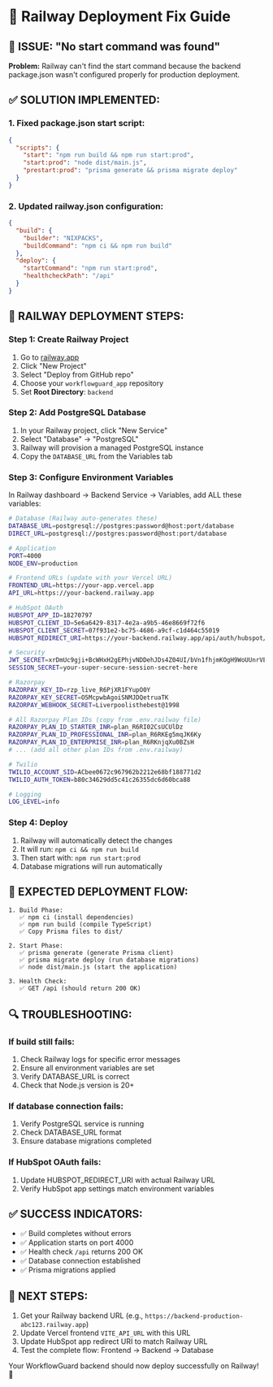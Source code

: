 # 🚀 Railway Deployment Fix Guide

## 🚨 ISSUE: "No start command was found"

**Problem:** Railway can't find the start command because the backend package.json wasn't configured properly for production deployment.

## ✅ SOLUTION IMPLEMENTED:

### 1. Fixed package.json start script:
```json
{
  "scripts": {
    "start": "npm run build && npm run start:prod",
    "start:prod": "node dist/main.js",
    "prestart:prod": "prisma generate && prisma migrate deploy"
  }
}
```

### 2. Updated railway.json configuration:
```json
{
  "build": {
    "builder": "NIXPACKS",
    "buildCommand": "npm ci && npm run build"
  },
  "deploy": {
    "startCommand": "npm run start:prod",
    "healthcheckPath": "/api"
  }
}
```

## 🔧 RAILWAY DEPLOYMENT STEPS:

### Step 1: Create Railway Project
1. Go to [railway.app](https://railway.app)
2. Click "New Project"
3. Select "Deploy from GitHub repo"
4. Choose your `workflowguard_app` repository
5. Set **Root Directory**: `backend`

### Step 2: Add PostgreSQL Database
1. In your Railway project, click "New Service"
2. Select "Database" → "PostgreSQL"
3. Railway will provision a managed PostgreSQL instance
4. Copy the `DATABASE_URL` from the Variables tab

### Step 3: Configure Environment Variables
In Railway dashboard → Backend Service → Variables, add ALL these variables:

```bash
# Database (Railway auto-generates these)
DATABASE_URL=postgresql://postgres:password@host:port/database
DIRECT_URL=postgresql://postgres:password@host:port/database

# Application
PORT=4000
NODE_ENV=production

# Frontend URLs (update with your Vercel URL)
FRONTEND_URL=https://your-app.vercel.app
API_URL=https://your-backend.railway.app

# HubSpot OAuth
HUBSPOT_APP_ID=18270797
HUBSPOT_CLIENT_ID=5e6a6429-8317-4e2a-a9b5-46e8669f72f6
HUBSPOT_CLIENT_SECRET=07f931e2-bc75-4686-a9cf-c1d464c55019
HUBSPOT_REDIRECT_URI=https://your-backend.railway.app/api/auth/hubspot/callback

# Security
JWT_SECRET=xrDmUc9gji+BcWHxH2gEPhjvNDDehJDs4Z04UI/bVn1fhjmKOgH9WoUUnrVEFYcaTlYmbUdhaoSysZWHiNy5Dw==
SESSION_SECRET=your-super-secure-session-secret-here

# Razorpay
RAZORPAY_KEY_ID=rzp_live_R6PjXR1FYupO0Y
RAZORPAY_KEY_SECRET=O5McpwbAgoiSNMJDQetruaTK
RAZORPAY_WEBHOOK_SECRET=Liverpoolisthebest@1998

# All Razorpay Plan IDs (copy from .env.railway file)
RAZORPAY_PLAN_ID_STARTER_INR=plan_R6RI02CsUCUlDz
RAZORPAY_PLAN_ID_PROFESSIONAL_INR=plan_R6RKEg5mqJK6Ky
RAZORPAY_PLAN_ID_ENTERPRISE_INR=plan_R6RKnjqXu0BZsH
# ... (add all other plan IDs from .env.railway)

# Twilio
TWILIO_ACCOUNT_SID=ACbee0672c967962b2212e68bf188771d2
TWILIO_AUTH_TOKEN=b80c34629dd5c41c26355dc6d60bca88

# Logging
LOG_LEVEL=info
```

### Step 4: Deploy
1. Railway will automatically detect the changes
2. It will run: `npm ci && npm run build`
3. Then start with: `npm run start:prod`
4. Database migrations will run automatically

## 🎯 EXPECTED DEPLOYMENT FLOW:

```
1. Build Phase:
   ✅ npm ci (install dependencies)
   ✅ npm run build (compile TypeScript)
   ✅ Copy Prisma files to dist/

2. Start Phase:
   ✅ prisma generate (generate Prisma client)
   ✅ prisma migrate deploy (run database migrations)
   ✅ node dist/main.js (start the application)

3. Health Check:
   ✅ GET /api (should return 200 OK)
```

## 🔍 TROUBLESHOOTING:

### If build still fails:
1. Check Railway logs for specific error messages
2. Ensure all environment variables are set
3. Verify DATABASE_URL is correct
4. Check that Node.js version is 20+

### If database connection fails:
1. Verify PostgreSQL service is running
2. Check DATABASE_URL format
3. Ensure database migrations completed

### If HubSpot OAuth fails:
1. Update HUBSPOT_REDIRECT_URI with actual Railway URL
2. Verify HubSpot app settings match environment variables

## ✅ SUCCESS INDICATORS:

- ✅ Build completes without errors
- ✅ Application starts on port 4000
- ✅ Health check `/api` returns 200 OK
- ✅ Database connection established
- ✅ Prisma migrations applied

## 🚀 NEXT STEPS:

1. Get your Railway backend URL (e.g., `https://backend-production-abc123.railway.app`)
2. Update Vercel frontend `VITE_API_URL` with this URL
3. Update HubSpot app redirect URI to match Railway URL
4. Test the complete flow: Frontend → Backend → Database

Your WorkflowGuard backend should now deploy successfully on Railway! 🎉
